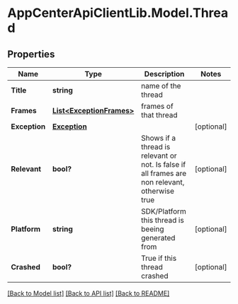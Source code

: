 # AppCenterApiClientLib.Model.Thread
## Properties

Name | Type | Description | Notes
------------ | ------------- | ------------- | -------------
**Title** | **string** | name of the thread | 
**Frames** | [**List&lt;ExceptionFrames&gt;**](ExceptionFrames.md) | frames of that thread | 
**Exception** | [**Exception**](Exception.md) |  | [optional] 
**Relevant** | **bool?** | Shows if a thread is relevant or not. Is false if all frames are non relevant, otherwise true | [optional] 
**Platform** | **string** | SDK/Platform this thread is beeing generated from | [optional] 
**Crashed** | **bool?** | True if this thread crashed | [optional] 

[[Back to Model list]](../README.md#documentation-for-models) [[Back to API list]](../README.md#documentation-for-api-endpoints) [[Back to README]](../README.md)

